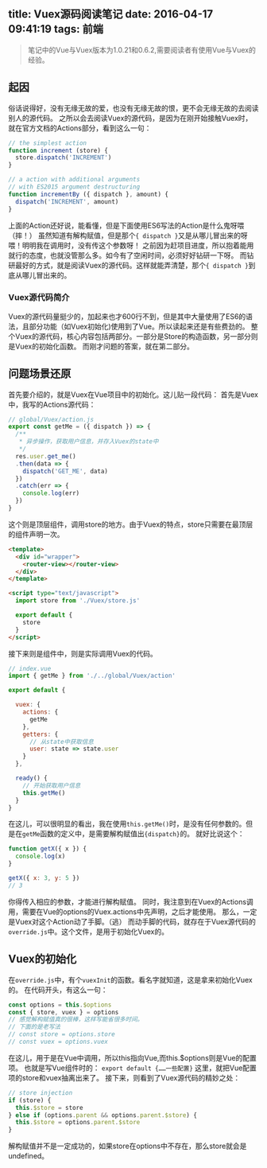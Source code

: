 title: Vuex源码阅读笔记
date: 2016-04-17 09:41:19
tags: 前端
---
> 笔记中的Vue与Vuex版本为1.0.21和0.6.2,需要阅读者有使用Vue与Vuex的经验。

## 起因
俗话说得好，没有无缘无故的爱，也没有无缘无故的恨，更不会无缘无故的去阅读别人的源代码。
之所以会去阅读Vuex的源代码，是因为在刚开始接触Vuex时，就在官方文档的Actions部分，看到这么一句：

```javascript
// the simplest action
function increment (store) {
  store.dispatch('INCREMENT')
}

// a action with additional arguments
// with ES2015 argument destructuring
function incrementBy ({ dispatch }, amount) {
  dispatch('INCREMENT', amount)
}
```

上面的Action还好说，能看懂，但是下面使用ES6写法的Action是什么鬼呀喂（摔！）
虽然知道有解构赋值，但是那个`{ dispatch }`又是从哪儿冒出来的呀喂！明明我在调用时，没有传这个参数呀！
之前因为赶项目进度，所以抱着能用就行的态度，也就没管那么多。如今有了空闲时间，必须好好钻研一下呀。
而钻研最好的方式，就是阅读Vuex的源代码。这样就能弄清楚，那个`{ dispatch }`到底从哪儿冒出来的。

### Vuex源代码简介
Vuex的源代码量挺少的，加起来也才600行不到，但是其中大量使用了ES6的语法，且部分功能（如Vuex初始化)使用到了Vue。所以读起来还是有些费劲的。
整个Vuex的源代码，核心内容包括两部分。一部分是Store的构造函数，另一部分则是Vuex的初始化函数。
而刚才问题的答案，就在第二部分。

## 问题场景还原
首先要介绍的，就是Vuex在Vue项目中的初始化。这儿贴一段代码：
首先是Vuex中，我写的Actions源代码：
```javascript
// global/Vuex/action.js
export const getMe = ({ dispatch }) => {
  /**
   * 异步操作，获取用户信息，并存入Vuex的state中
   */
  res.user.get_me()
  .then(data => {
    dispatch('GET_ME', data)
  })
  .catch(err => {
    console.log(err)
  })
}
```
这个则是顶层组件，调用store的地方。由于Vuex的特点，store只需要在最顶层的组件声明一次。
```html
<template>
  <div id="wrapper">
    <router-view></router-view>
  </div>
</template>

<script type="text/javascript">
  import store from './Vuex/store.js'

  export default {
    store
  }
</script>
```
接下来则是组件中，则是实际调用Vuex的代码。
```javascript
// index.vue
import { getMe } from './../global/Vuex/action'

export default {

  vuex: {
    actions: {
      getMe
    },
    getters: {
      // 从state中获取信息
      user: state => state.user
    }
  },

  ready() {
    // 开始获取用户信息
    this.getMe()
  }
}
```
在这儿，可以很明显的看出，我在使用`this.getMe()`时，是没有任何参数的。但是在`getMe`函数的定义中，是需要解构赋值出`{dispatch}`的。
就好比说这个：
```javascript
function getX({ x }) {
  console.log(x)
}

getX({ x: 3, y: 5 })
// 3
```
你得传入相应的参数，才能进行解构赋值。
同时，我注意到在Vuex的Actions调用，需要在Vue的options的Vuex.actions中先声明，之后才能使用。
那么，一定是Vuex对这个Action动了手脚。（逃）
而动手脚的代码，就存在于Vuex源代码的`override.js`中。这个文件，是用于初始化Vuex的。

## Vuex的初始化
在`override.js`中，有个`vuexInit`的函数。看名字就知道，这是拿来初始化Vuex的。
在代码开头，有这么一句：
```javascript
const options = this.$options
const { store, vuex } = options
// 感觉解构赋值真的很棒，这样写能省很多时间。
// 下面的是老写法
// const store = options.store
// const vuex = options.vuex
```
在这儿，用于是在Vue中调用，所以this指向Vue,而this.$options则是Vue的配置项。
也就是写Vue组件时的：
`export default {……一些配置}`
这里，就把Vue配置项的store和vuex抽离出来了。
接下来，则看到了Vuex源代码的精妙之处：
```javascript
// store injection
if (store) {
  this.$store = store
} else if (options.parent && options.parent.$store) {
  this.$store = options.parent.$store
}
```
解构赋值并不是一定成功的，如果store在options中不存在，那么store就会是undefined。
